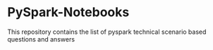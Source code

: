# PySpark-Notebooks
This repository contains the list of pyspark technical scenario based questions and answers
